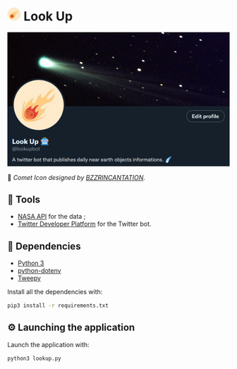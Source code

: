 <h1>
  <img src="assets/img/lookup-logo.png" width="30" title="hover text">
  Look Up
</h1>

[![Look Up](assets/img/lookup-preview.png)](https://twitter.com/lookupbot)

:art: _Comet Icon designed by [BZZRINCANTATION](https://www.flaticon.com/authors/bzzrincantation)._

## :hammer: Tools

- [NASA API](https://api.nasa.gov/) for the data ;
- [Twitter Developer Platform](https://developer.twitter.com/en) for the Twitter bot.

## :bookmark_tabs: Dependencies

- [Python 3](https://www.python.org/downloads/)
- [python-dotenv](https://pypi.org/project/python-dotenv/)
- [Tweepy](https://www.tweepy.org/)

Install all the dependencies with:

```bash
pip3 install -r requirements.txt
```

## :gear: Launching the application

Launch the application with:

```bash
python3 lookup.py
```
